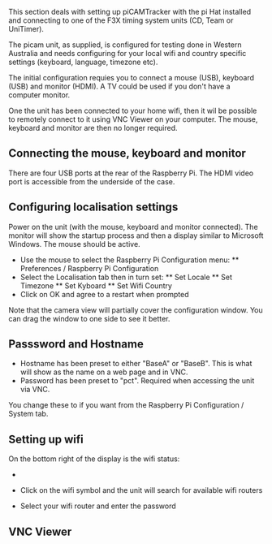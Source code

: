 This section deals with setting up piCAMTracker with the pi Hat installed and connecting to one of the F3X timing system units (CD, Team or UniTimer).

The picam unit, as supplied, is configured for testing done in Western Australia and needs configuring for your local wifi and country specific settings (keyboard, language, timezone etc).

The initial configuration requies you to connect a mouse (USB), keyboard (USB) and monitor (HDMI). A TV could be used if you don't have a computer monitor.

One the unit has been connected to your home wifi, then it wil be possible to remotely connect to it using VNC Viewer on your computer.  The mouse, keyboard and monitor are then no longer required.

## Connecting the mouse, keyboard and monitor
There are four USB ports at the rear of the Raspberry Pi.  The HDMI video port is accessible from the underside of the case.

<pic>

## Configuring localisation settings
Power on the unit (with the mouse, keyboard and monitor connected).  The monitor will show the startup process and then a display similar to Microsoft Windows.  The mouse should be active.
* Use the mouse to select the Raspberry Pi Configuration menu:
** Preferences / Raspberry Pi Configuration
* Select the Localisation tab then in turn set:
** Set Locale
** Set Timezone
** Set Kyboard
** Set Wifi Country
* Click on OK and agree to a restart when prompted

Note that the camera view will partially cover the configuration window.  You can drag the window to one side to see it better.

## Passsword and Hostname
* Hostname has been preset to either "BaseA" or "BaseB".  This is what will show as the name on a web page and in VNC.
* Password has been preset to "pct".  Required when accessing the unit via VNC.

You change these to if you want from the Raspberry Pi Configuration  / System tab.

## Setting up wifi
  On the bottom right of the display is the wifi status:
* <what it shows>
  
* Click on the wifi symbol and the unit will search for available wifi routers
* Select your wifi router and enter the password




## VNC Viewer





